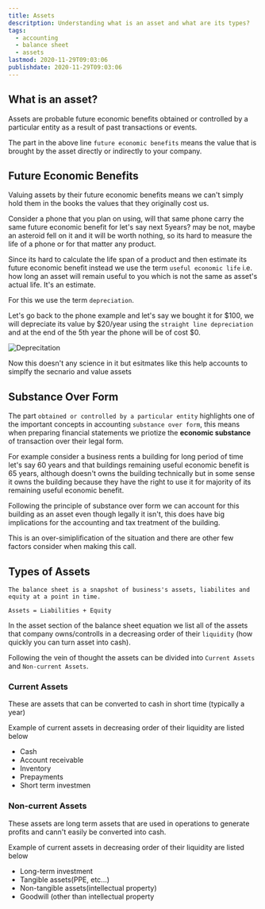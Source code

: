 ```yaml
---
title: Assets
descritption: Understanding what is an asset and what are its types?
tags:
  - accounting
  - balance sheet
  - assets
lastmod: 2020-11-29T09:03:06
publishdate: 2020-11-29T09:03:06
---
```


## What is an asset?

Assets are probable future economic benefits obtained or controlled by a particular entity as a result of past transactions or events.

The part in the above line `future economic benefits` means the value that is brought by the asset directly or indirectly to your company.

## Future Economic Benefits

Valuing assets by their future economic benefits means we can't simply hold them in the books the values that they originally cost us.

Consider a phone that you plan on using, will that same phone carry the same future economic benefit for let's say next 5years? may be not, maybe an asteroid fell on it and it will be worth nothing, so its hard to measure the life of a phone or for that matter any product.

Since its hard to calculate the life span of a product and then estimate its future economic benefit instead we use the term `useful economic life` i.e. how long an asset will remain useful to you which is not the same as asset's actual life. It's an estimate.

For this we use the term `depreciation`.

Let's go back to the phone example and let's say we bought it for $100, we will depreciate its value by $20/year using the `straight line depreciation` and at the end of the 5th year the phone will be of cost $0.

![Deprecitation](/assets/img1.png)

Now this doesn't any science in it but esitmates like this help accounts to simplfy the secnario and value assets

## Substance Over Form

The part `obtained or controlled by a particular entity` highlights one of the important concepts in accounting `substance over form`, this means when preparing financial statements we priotize the **economic substance** of transaction over their legal form.

For example consider a business rents a building for long period of time let's say 60 years and that buildings remaining useful economic benefit is 65 years, although doesn't owns the building technically but in some sense it owns the building because they have the right to use it for majority of its remaining useful economic benefit.

Following the principle of substance over form we can account for this building as an asset even though legally it isn't, this does have big implications for the accounting and tax treatment of the building.

This is an over-simiplification of the situation and there are other few factors consider when making this call.

## Types of Assets

```
The balance sheet is a snapshot of business's assets, liabilites and equity at a point in time.

Assets = Liabilities + Equity
```

In the asset section of the balance sheet equation we list all of the assets that company owns/controlls in a decreasing order of their `liquidity` (how quickly you can turn asset into cash).

Following the vein of thought the assets can be divided into `Current Assets` and `Non-current Assets`.

### Current Assets

These are assets that can be converted to cash in short time (typically a year)

Example of current assets in decreasing order of their liquidity are listed below

- Cash
- Account receivable
- Inventory
- Prepayments
- Short term investmen

### Non-current Assets

These assets are long term assets that are used in operations to generate profits and cann't easily be converted into cash.

Example of current assets in decreasing order of their liquidity are listed below

- Long-term investment
- Tangible assets(PPE, etc...)
- Non-tangible assets(intellectual property)
- Goodwill (other than intellectual property
